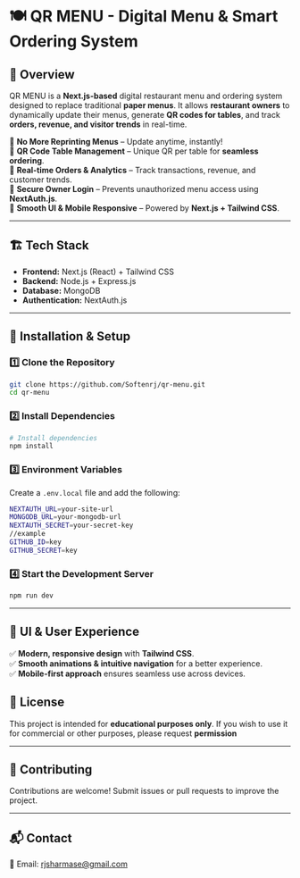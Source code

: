 # 🍽️ QR MENU - Digital Menu & Smart Ordering System


## 🚀 Overview
QR MENU is a **Next.js-based** digital restaurant menu and ordering system designed to replace traditional **paper menus**. It allows **restaurant owners** to dynamically update their menus, generate **QR codes for tables**, and track **orders, revenue, and visitor trends** in real-time. 

🔹 **No More Reprinting Menus** – Update anytime, instantly!  
🔹 **QR Code Table Management** – Unique QR per table for **seamless ordering**.  
🔹 **Real-time Orders & Analytics** – Track transactions, revenue, and customer trends.  
🔹 **Secure Owner Login** – Prevents unauthorized menu access using **NextAuth.js**.  
🔹 **Smooth UI & Mobile Responsive** – Powered by **Next.js + Tailwind CSS**.

---

## 🏗️ Tech Stack
- **Frontend:** Next.js (React) + Tailwind CSS  
- **Backend:** Node.js + Express.js  
- **Database:** MongoDB  
- **Authentication:** NextAuth.js  
  
---

## 📌 Installation & Setup
### **1️⃣ Clone the Repository**
```sh
git clone https://github.com/Softenrj/qr-menu.git
cd qr-menu
```

### **2️⃣ Install Dependencies**
```sh
# Install dependencies
npm install
```

### **3️⃣ Environment Variables**
Create a `.env.local` file and add the following:
```sh
NEXTAUTH_URL=your-site-url
MONGODB_URL=your-mongodb-url
NEXTAUTH_SECRET=your-secret-key
//example
GITHUB_ID=key
GITHUB_SECRET=key
```

### **4️⃣ Start the Development Server**
```sh
npm run dev
```

---

## 🎨 UI & User Experience
✅ **Modern, responsive design** with **Tailwind CSS**.  
✅ **Smooth animations & intuitive navigation** for a better experience.  
✅ **Mobile-first approach** ensures seamless use across devices.



## 📜 License
This project is intended for **educational purposes only**. If you wish to use it for commercial or other purposes, please request **permission**

---

## 🤝 Contributing
Contributions are welcome! Submit issues or pull requests to improve the project.

---

## 📬 Contact
📧 Email: rjsharmase@gmail.com 

